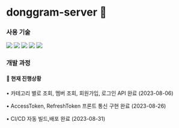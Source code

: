 # donggram-server 🌴

### 사용 기술 
<img src="https://img.shields.io/badge/JAVA-DD6620?style=for-the-badge&logo=JAVA&logoColor=white"> <img src="https://img.shields.io/badge/SPRINGBOOT-6DB33F?style=for-the-badge&logo=SPRING&logoColor=white"> <img src="https://img.shields.io/badge/Spring Security-6DB33F?style=for-the-badge&logo=SPRINGSECURITY&logoColor=white"> <img src="https://img.shields.io/badge/Aws-232F3E7952B3?style=for-the-badge&logo=AMAZONAWS&logoColor=white"> <img src="https://img.shields.io/badge/Github Actions-2088FF?style=for-the-badge&logo=GITHUBACTIONS&logoColor=white"> 

### 개발 과정

#### 📌 현재 진행상황
• 카테고리 별로 조회, 멤버 조회, 회원가입, 로그인 API 완료 (2023-08-06)


• AccessToken, RefreshToken 프론트 통신 구현 완료 (2023-08-26)


• CI/CD 자동 빌드,배포 완료 (2023-08-31)

